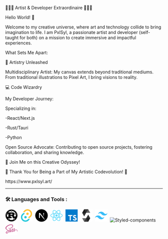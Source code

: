 <p>👩‍🎨🚀 Artist & Developer Extraordinaire 🚀👨‍💻</p>
<p>Hello World! 👋</p>
<p>Welcome to my creative universe, where art and technology collide to bring imagination to life. I am PxlSyl, a passionate artist and developer (self-taught for both) on a mission to create immersive and impactful experiences.</p>

<p>What Sets Me Apart:</p>

<p>🎨 Artistry Unleashed</p>
<p>Multidisciplinary Artist: My canvas extends beyond traditional mediums. From traditional illustrations to Pixel Art, I bring visions to reality.</p>

<p>💻 Code Wizardry</p>
<p>My Developer Journey:</p>
<p>Specializing in: </p>
<p>-React/Next.js</p>
<p>-Rust/Tauri</p>
<p>-Python</p>
<p>Open Source Advocate: Contributing to open source projects, fostering collaboration, and sharing knowledge.</p>

<p>🚀 Join Me on this Creative Odyssey!</p>

<p>🌈 Thank You for Being a Part of My Artistic Codevolution! 🌌</p>
<p>https://www.pxlsyl.art/</p>

---

### :hammer_and_wrench: Languages and Tools :

<div>
  <img src="https://github.com/devicons/devicon/blob/master/icons/rust/rust-original.svg" title="Rust" alt="Next.js" width="40" height="40"/>&nbsp;
  <img src="https://github.com/devicons/devicon/blob/master/icons/tauri/tauri-original.svg" title="Tauri" alt="Next.js" width="40" height="40"/>&nbsp;
<img src="https://github.com/devicons/devicon/blob/master/icons/nextjs/nextjs-original.svg" title="Next.js" alt="Next.js" width="40" height="40"/>&nbsp;
  <img src="https://github.com/devicons/devicon/blob/master/icons/react/react-original.svg" title="React.js" alt="React.js" width="40" height="40"/>&nbsp;
    <img src="https://github.com/devicons/devicon/blob/master/icons/typescript/typescript-plain.svg" title="Typescript" alt="Typescript" width="40" height="40"/>&nbsp;
    <img src="https://github.com/devicons/devicon/blob/master/icons/solidity/solidity-original.svg" title="Solidity" alt="Solidity" width="40" height="40"/>&nbsp;
  <img src="https://github.com/devicons/devicon/blob/master/icons/tailwindcss/tailwindcss-original.svg" title="Tailwind" alt="Tailwind" width="40" height="40"/>&nbsp;
    <img src="https://github.com/styled-components/brand/blob/master/styled-components.svg" title="Styled-Components" alt="Styled-components" width="40" height="40"/>&nbsp;
   <img src="https://github.com/devicons/devicon/blob/master/icons/sass/sass-original.svg" title="Sass" alt="Sass" width="40" height="40"/>&nbsp;
</div>

<!--
**PxlSyl/PxlSyl** is a ✨ _special_ ✨ repository because its `README.md` (this file) appears on your GitHub profile.

Here are some ideas to get you started:

- 🔭 I’m currently working on ...
- 🌱 I’m currently learning ...
- 👯 I’m looking to collaborate on ...
- 🤔 I’m looking for help with ...
- 💬 Ask me about ...
- 📫 How to reach me: ...
- 😄 Pronouns: ...
- ⚡ Fun fact: ...
-->
